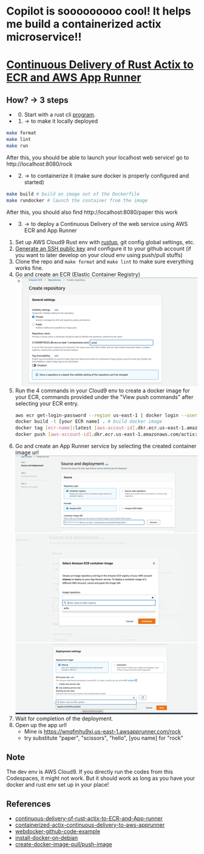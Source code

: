 # Copilot is sooooooooo cool! It helps me build a containerized actix microservice!!

# [Continuous Delivery of Rust Actix to ECR and AWS App Runner](https://nogibjj.github.io/rust-tutorial/chapter_3.html#continuous-delivery-of-rust-actix-to-ecr-and-aws-app-runner)

## How? -> 3 steps
* 0. Start with a rust cli 
[program](https://github.com/mianwu515/rust-world-spr23/tree/main/week1).  
* 1. -> to make it locally deployed
```bash
make format
make lint
make run
```
After this, you should be able to launch your localhost web service! go to http://localhost:8080/rock
* 2. -> to containerize it (make sure docker is properly configured and started)

```bash
make build # build an image out of the Dockerfile
make rundocker # launch the container from the image
```
After this, you should also find http://localhost:8080/paper this work
* 3. -> to deploy a Continuous Delivery of the web service using AWS ECR and App Runner

1. Set up AWS Cloud9 Rust env with [rustup](https://rustup.rs/), git config global settings, etc.
2. [Generate an SSH public key](https://docs.github.com/en/authentication/connecting-to-github-with-ssh/generating-a-new-ssh-key-and-adding-it-to-the-ssh-agent) and configure it to your github account (if you want to later develop on your cloud env using push/pull stuffs)
3. Clone the repo and `make format` and `make lint` to make sure everything works fine.
4. Go and create an ECR (Elastic Container Registry) 
![image-ECR](pictures/ECR.png)
5. Run the 4 commands in your Cloud9 env to create a docker image for your ECR, commands provided under the "View push commands" after selecting your ECR entry.
    ```bash
    aws ecr get-login-password --region us-east-1 | docker login --username AWS --password-stdin [aws-account-id].dkr.ecr.us-east-1.amazonaws.com # login
    docker build -t [your ECR name] . # build docker image
    docker tag [ecr-name]:latest [aws-accout-id].dkr.ecr.us-east-1.amazonaws.com/[ecr-name]:latest # tag the image
    docker push [aws-account-id].dkr.ecr.us-east-1.amazonaws.com/actix:latest # push the image to your resporitory
    ```
6. Go and create an App Runner service by selecting the created container image url
![image-app-runner](pictures/apprunner1.png)
![image-app-runner1](pictures/apprunner.png)
![image-app-runner](pictures/apprunner2.png)
7. Wait for completion of the deployment.
8. Open up the app url! 
	- Mine is https://wnqfmhu9xj.us-east-1.awsapprunner.com/rock
	- try substitute "paper", "scissors", "hello", [you name] for 
"rock"

## Note
The dev env is AWS Cloud9. If you directly run the codes from this Codespaces, it might not work. But it should work as long as you have your docker and rust env set up in your place!

## References
* [continuous-delivery-of-rust-actix-to-ECR-and-App-runner](https://nogibjj.github.io/rust-tutorial/chapter_3.html#continuous-delivery-of-rust-actix-to-ecr-and-aws-app-runner)
* [containerized-actix-continuous-delivery-to-aws-apprunner](https://github.com/nogibjj/rust-mlops-template/blob/main/README.md#containerized-actix-continuous-delivery-to-aws-app-runner)
* [webdocker-github-code-example](https://github.com/nogibjj/rust-mlops-template/tree/main/webdocker)
* [install-docker-on-debian](https://www.fosslinux.com/49959/install-docker-on-debian.html)
* [create-docker-image-pull/push-image](https://www.pluralsight.com/guides/create-docker-images-docker-hub)